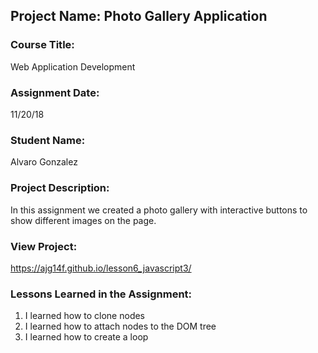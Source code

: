 ## Project Name:  Photo Gallery Application

### Course Title:
Web Application Development

### Assignment Date:  
11/20/18

### Student Name:  
Alvaro Gonzalez

### Project Description:
In this assignment we created a photo gallery with interactive buttons to show different images on the page.

### View Project:
https://ajg14f.github.io/lesson6_javascript3/

### Lessons Learned in the Assignment:
1. I learned how to clone nodes
2. I learned how to attach nodes to the DOM tree
3. I learned how to create a loop

